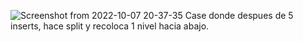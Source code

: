 ![Screenshot from 2022-10-07 20-37-35](https://user-images.githubusercontent.com/74331112/194681485-c4c55da0-e87c-4726-b219-103e4ca61a31.png)
Case donde despues de 5 inserts, hace split y recoloca 1 nivel hacia abajo.
